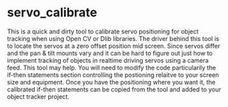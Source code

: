 # servo_calibrate
This is a quick and dirty tool to calibrate servo positioning for object tracking when using Open CV or Dlib libraries.
The driver behind this tool is to locate the servos at a zero offset position mid screen.
Since servos differ and the pan & tilt mounts vary and it can be hard to figure out just how to implement tracking
of objects in realtime driving servos using a camera feed. This tool may help. 
You will need to modify the code particularily the if-then statements section controlling the postioning relaitve to your screen size and equipment.
Once you have the positioning where you want it, the calibrated if-then statements can be copied from the tool and added to your object tracker project.
